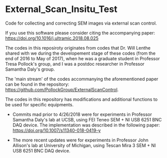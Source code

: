 # External_Scan_Insitu_Test

Code for collecting and correcting SEM images via external scan control.

If you use this software please consider citing the accompanying paper: https://doi.org/10.1016/j.ultramic.2018.08.025

The codes in this reposiroty originates from codes that Dr. Will Lenthe shared with we during the developement stage of these codes (from the end of 2016 to May of 2017), when he was a graduate student in Professor Tresa Pollock's group, and I was a postdoc researcher in Professor Samantha Daly's group.  

The 'main stream' of the codes accommanying the aforementioned paper can be found in the repository: https://github.com/PollockGroup/ExternalScanControl.

The codes in this repository has modifications and additional functions to be used for specific equipments.  

- Commits mad prior to 4/26/2018 were for experiments in Professor Samantha Daly's lab at UCSB, using FEI Teneo SEM + NI USB 6251 BNC DAQ device.  The implementation was described in the following paper: https://doi.org/10.1007/s11340-018-0419-y   

- The more recent updates were for experiments in Professor John Allison's lab at University of Michigan, using Tescan Mira 3 SEM + NI USB 6251 BNC DAQ device.



